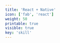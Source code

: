 ```yaml
---
title: 'React + Native'
icon: ['fab', 'react']
weight: 50
printable: true
visible: true
key: 'skill'
---
```

